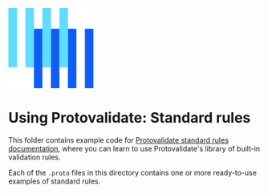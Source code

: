 ![The Buf logo](https://raw.githubusercontent.com/bufbuild/protovalidate/main/.github/buf-logo.svg)

# Using Protovalidate: Standard rules

This folder contains example code for [Protovalidate standard rules documentation][documentation], where you can learn to use Protovalidate's library of built-in validation rules.

Each of the `.proto` files in this directory contains one or more ready-to-use examples of standard rules.

[documentation]: https://buf.build/docs/protovalidate/schemas/standard-rules/
